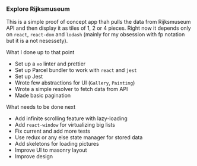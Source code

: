 ### Explore Rijksmuseum

This is a simple proof of concept app thah pulls the data from Rijksmuseum API and then display it as tiles of 1, 2 or 4 pieces. Right now it depends only on `react`, `react-dom` and `lodash` (mainly for my obsession with fp notation but it is a not nesessety).

What I done up to that point
* Set up a `xo` linter and prettier
* Set up Parcel bundler to work with `react` and `jest`
* Set up Jest
* Wrote few abstractions for UI (`Gallery`, `Painting`)
* Wrote a simple resolver to fetch data from API
* Made basic pagination

What needs to be done next
* Add infinite scrolling feature with lazy-loading
* Add `react-window` for virtualizing big lists
* Fix current and add more tests
* Use redux or any else state manager for stored data
* Add skeletons for loading pictures
* Improve UI to masonry layout
* Improve design
